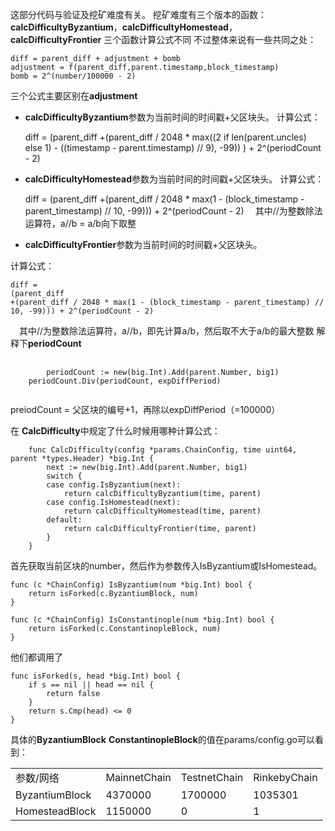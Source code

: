 这部分代码与验证及挖矿难度有关。
挖矿难度有三个版本的函数：
**calcDifficultyByzantium**，**calcDifficultyHomestead**，**calcDifficultyFrontier**
三个函数计算公式不同
不过整体来说有一些共同之处：

    diff = parent_diff + adjustment + bomb
    adjustment = f(parent_diff,parent.timestamp,block_timestamp)
    bomb = 2^(number/100000 - 2)
三个公式主要区别在**adjustment**
- **calcDifficultyByzantium**参数为当前时间的时间戳+父区块头。
计算公式：

	diff = 
    (parent_diff
    +(parent_diff / 2048 * max((2 if len(parent.uncles) else 1) - ((timestamp - parent.timestamp) // 9), -99))
    ) + 2^(periodCount - 2)

- **calcDifficultyHomestead**参数为当前时间的时间戳+父区块头。
计算公式：

    diff = 
    (parent_diff
    +(parent_diff / 2048 * max(1 - (block_timestamp - parent_timestamp) // 10, -99))) + 2^(periodCount - 2)
　其中//为整数除法运算符，a//b = a/b向下取整

- **calcDifficultyFrontier**参数为当前时间的时间戳+父区块头。

计算公式：

    diff = 
    (parent_diff
    +(parent_diff / 2048 * max(1 - (block_timestamp - parent_timestamp) // 10, -99))) + 2^(periodCount - 2)
　其中//为整数除法运算符，a//b，即先计算a/b，然后取不大于a/b的最大整数
解释下**periodCount**
<pre>
    <code>
        periodCount := new(big.Int).Add(parent.Number, big1)
	periodCount.Div(periodCount, expDiffPeriod)
    </code>
</pre>
preiodCount = 父区块的编号+1，再除以expDiffPeriod（=100000）

在 **CalcDifficulty**中规定了什么时候用哪种计算公式：

        func CalcDifficulty(config *params.ChainConfig, time uint64, parent *types.Header) *big.Int {
            next := new(big.Int).Add(parent.Number, big1)
            switch {
            case config.IsByzantium(next):
                return calcDifficultyByzantium(time, parent)
            case config.IsHomestead(next):
                return calcDifficultyHomestead(time, parent)
            default:
                return calcDifficultyFrontier(time, parent)
            }
        }
首先获取当前区块的number，然后作为参数传入IsByzantium或IsHomestead。

    func (c *ChainConfig) IsByzantium(num *big.Int) bool {
        return isForked(c.ByzantiumBlock, num)
    }
    
    func (c *ChainConfig) IsConstantinople(num *big.Int) bool {
        return isForked(c.ConstantinopleBlock, num)
    }
他们都调用了

    func isForked(s, head *big.Int) bool {
        if s == nil || head == nil {
            return false
        }
        return s.Cmp(head) <= 0
    }
具体的**ByzantiumBlock** **ConstantinopleBlock**的值在params/config.go可以看到：
<table>
    <tr>
        <td>
            参数/网络
        </td>
        <td>
            MainnetChain
        </td>
        <td>
            TestnetChain
        </td>
        <td>
            RinkebyChain
        </td>
    </tr>
    <tr>
        <td>
            ByzantiumBlock
        </td>
        <td>
            4370000
        </td>
        <td>
            1700000
        </td>
        <td>
            1035301
        </td>
    </tr>
    <tr>
        <td>
            HomesteadBlock
        </td>
        <td>
            1150000
        </td>
        <td>
            0
        </td>
        <td>
            1
        </td>
    </tr>
</table>